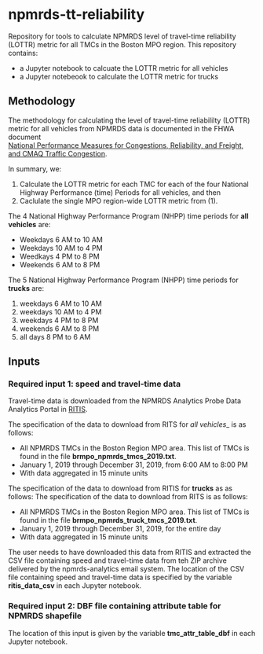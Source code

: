 # npmrds-tt-reliability
Repository for tools to calculate NPMRDS level of travel-time reliability (LOTTR) metric for all TMCs in the Boston MPO region.
This repository contains:
* a Jupyter notebook to calcuate the LOTTR metric for all vehicles
* a Jupyter notebeook to calculate the LOTTR metric for trucks

## Methodology
The methodology for calculating the level of travel-time reliabililty (LOTTR) metric for all vehicles from NPMRDS data is documented in the FHWA document  
[National Performance Measures for Congestions, Reliability, and Freight, and CMAQ Traffic Congestion](https://www.fhwa.dot.gov/tpm/guidance/hif18040.pdf).

In summary, we:
1. Calculate the LOTTR metric for each TMC for each of the four National Highway Performance (time) Periods for all vehicles, and then
2. Caclulate the single MPO region-wide LOTTR metric from \(1\).

The 4 National Highway Performance Program (NHPP) time periods for __all vehicles__ are:  
* Weekdays 6 AM to 10 AM
* Weekdays 10 AM to 4 PM
* Weedkays 4 PM to 8 PM
* Weekends 6 AM to 8 PM

The 5 National Highway Performance Program (NHPP) time periods for __trucks__ are:  
1. weekdays 6 AM to 10 AM
2. weekdays 10 AM to 4 PM
3. weekdays 4 PM to 8 PM
4. weekends 6 AM to 8 PM
5. all days 8 PM to 6 AM

## Inputs
### Required input 1: speed and travel-time data
Travel-time data is downloaded from the NPMRDS Analytics Probe Data Analytics Portal in [RITIS](https://ritis.org).  

The specification of the data to download from RITS for _all vehicles__ is as follows:
* All NPMRDS TMCs in the Boston Region MPO area. This list of TMCs is found in the file __brmpo\_npmrds\_tmcs\_2019.txt__.
* January 1, 2019 through December 31, 2019, from 6:00 AM to 8:00 PM
* With data aggregated in 15 minute units

The specification of the data to download from RITIS for __trucks__ as as follows:
The specification of the data to download from RITS is as follows:
* All NPMRDS TMCs in the Boston Region MPO area. This list of TMCs is found in the file __brmpo\_npmrds\_truck\_tmcs\_2019.txt__.
* January 1, 2019 through December 31, 2019, for the entire day
* With data aggregated in 15 minute units

The user needs to have downloaded this data from RITIS and extracted the CSV file containing speed and travel-time data from teh ZIP archive
delivered by the npmrds-analytics email system.   The location of the CSV file containing speed and travel-time data is specified by
 the variable __ritis\_data\_csv__ in each Jupyter notebook.

### Required input 2: DBF file containing attribute table for NPMRDS shapefile
The location of this input is given by the variable __tmc\_attr\_table\_dbf__ in each Jupyter notebook.
